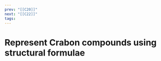 ```yaml
---
prev: "[[C20]]"
next: "[[C22]]"
tags:
---
```

# Represent Crabon compounds using structural formulae

